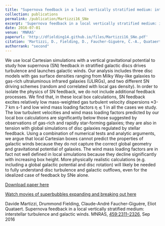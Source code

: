 ```yaml
---
title: "Supernova feedback in a local vertically stratified medium: interstellar turbulence and galactic winds"
collection: publications
permalink: /publication/Martizzi16_SNe
excerpt: 'Supernova feedback in a local vertically stratified medium: interstellar turbulence and galactic winds.'
date: 2016-07-01
venue: 'MNRAS'
paperurl: 'http://dfielding14.github.io/files/Martizzi16_SNe.pdf'
citation: 'Martizzi, D., Fielding, D., Faucher-Giguère, C.-A., Quataert, E. (2016). &quot;Supernova feedback in a local vertically stratified medium: interstellar turbulence and galactic winds.&quot; <i>MNRAS</i>. 459:2311–2326, Jul 2016.'
authorrank: "second"
---
```

We use local Cartesian simulations with a vertical gravitational potential to study how supernova (SN) feedback in stratified galactic discs drives turbulence and launches galactic winds. Our analysis includes three disc models with gas surface densities ranging from Milky Way-like galaxies to gas-rich ultraluminous infrared galaxies (ULIRGs), and two different SN driving schemes (random and correlated with local gas density). In order to isolate the physics of SN feedback, we do not include additional feedback processes. We find that, in these local box calculations, SN feedback excites relatively low mass-weighted gas turbulent velocity dispersions ≈3-7 km s-1 and low wind mass loading factors η ≲ 1 in all the cases we study. The low turbulent velocities and wind mass loading factors predicted by our local box calculations are significantly below those suggested by observations of gas-rich and rapidly star-forming galaxies; they are also in tension with global simulations of disc galaxies regulated by stellar feedback. Using a combination of numerical tests and analytic arguments, we argue that local Cartesian boxes cannot predict the properties of galactic winds because they do not capture the correct global geometry and gravitational potential of galaxies. The wind mass loading factors are in fact not well defined in local simulations because they decline significantly with increasing box height. More physically realistic calculations (e.g. including a global galactic potential and disc rotation) will likely be needed to fully understand disc turbulence and galactic outflows, even for the idealized case of feedback by SNe alone.



[Download paper here](http://dfielding14.github.io/files/Martizzi16_SNe.pdf)

[Watch movies of superbubbles expanding and breaking out here]()

Davide Martizzi, Drummond Fielding, Claude-André Faucher-Giguère, Eliot Quataert. Supernova feedback in a local vertically stratified medium: interstellar turbulence and galactic winds. MNRAS, [459:2311–2326](https://academic.oup.com/mnras/article/459/3/2311/2595161), Sep 2016
